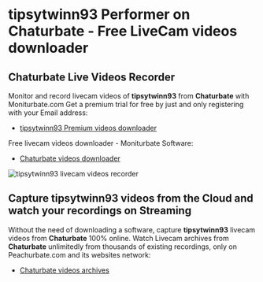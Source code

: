 # tipsytwinn93 Performer on Chaturbate - Free LiveCam videos downloader

## Chaturbate Live Videos Recorder

Monitor and record livecam videos of **tipsytwinn93** from **Chaturbate** with Moniturbate.com
Get a premium trial for free by just and only registering with your Email address:
* [tipsytwinn93 Premium videos downloader](https://moniturbate.com/request-demo-licence-key.html)

Free livecam videos downloader - Moniturbate Software:
* [Chaturbate videos downloader](https://moniturbate.com/moniturbate-download-software.html)

![tipsytwinn93 livecam videos recorder](https://peachurnet.com/templates/moniturbate-software.png)


## Capture tipsytwinn93 videos from the Cloud and watch your recordings on Streaming

Without the need of downloading a software, capture **tipsytwinn93** livecam videos from **Chaturbate** 100% online.
Watch Livecam archives from **Chaturbate** unlimitedly from thousands of existing recordings, only on Peachurbate.com and its websites network:
* [Chaturbate videos archives](https://peachurnet.com/)